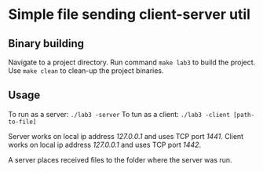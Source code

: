Simple file sending client-server util
=================================

Binary building
---------------
Navigate to a project directory.
Run command `make lab3` to build the project.
Use `make clean` to clean-up the project binaries.

Usage
-----
To run as a server: `./lab3 -server`
To tun as a client: `./lab3 -client [path-to-file]`

Server works on local ip address *127.0.0.1* and uses TCP port *1441*.
Client works on local ip address *127.0.0.1* and uses TCP port *1442*.

A server places received files to the folder where the server was run.